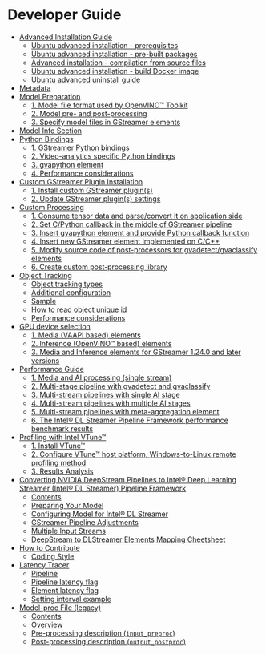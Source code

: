 # Developer Guide

- [Advanced Installation Guide](./advanced_install/advanced_install_guide_index.md)
  - [Ubuntu advanced installation - prerequisites](./advanced_install/advanced_install_guide_prerequisites.md)
  - [Ubuntu advanced installation - pre-built packages](./advanced_install/advanced_install_guide_prebuilt.md)
  - [Advanced installation - compilation from source files](./advanced_install/advanced_install_guide_compilation.md)
  - [Ubuntu advanced installation - build Docker image](./advanced_install/advanced_build_docker_image.md)
  - [Ubuntu advanced uninstall guide](./advanced_install/advanced_uninstall_guide.md)
- [Metadata](./metadata.md)
- [Model Preparation](./model_preparation.md)
  - [1. Model file format used by OpenVINO™ Toolkit](./model_preparation.md#1-model-file-format-used-by-openvino-toolkit)
  - [2. Model pre- and post-processing](./model_preparation.md#2-model-pre--and-post-processing)
  - [3. Specify model files in GStreamer elements](./model_preparation.md#3-specify-model-files-in-gstreamer-elements)
- [Model Info Section](./model_info_xml.md)
- [Python Bindings](./python_bindings.md)
  - [1. GStreamer Python bindings](./python_bindings.md#1-gstreamer-python-bindings)
  - [2. Video-analytics specific Python bindings](./python_bindings.md#2-video-analytics-specific-python-bindings)
  - [3. gvapython element](./python_bindings.md#3-gvapython-element)
  - [4. Performance considerations](./python_bindings.md#4-performance-considerations)
- [Custom GStreamer Plugin Installation](./custom_plugin_installation.md)
  - [1. Install custom GStreamer plugin(s)](./custom_plugin_installation.md#1-install-custom-gstreamer-plugins)
  - [2. Update GStreamer plugin(s) settings](./custom_plugin_installation.md#2-update-gstreamer-plugins-settings)
- [Custom Processing](./custom_processing.md)
  - [1. Consume tensor data and parse/convert it on application side](./custom_processing.md#1-consume-tensor-data-and-parseconvert-it-on-application-side)
  - [2. Set C/Python callback in the middle of GStreamer pipeline](./custom_processing.md#2-set-cpython-callback-in-the-middle-of-gstreamer-pipeline)
  - [3. Insert gvapython element and provide Python callback function](./custom_processing.md#3-insert-gvapython-element-and-provide-python-callback-function)
  - [4. Insert new GStreamer element implemented on C/C++](./custom_processing.md#4-insert-new-gstreamer-element-implemented-on-cc)
  - [5. Modify source code of post-processors for gvadetect/gvaclassify elements](./custom_processing.md#5-modify-source-code-of-post-processors-for-gvadetectgvaclassify-elements)
  - [6. Create custom post-processing library](./custom_processing.md#6-create-custom-post-processing-library)
- [Object Tracking](./object_tracking.md)
  - [Object tracking types](./object_tracking.md#object-tracking-types)
  - [Additional configuration](./object_tracking.md#additional-configuration)
  - [Sample](./object_tracking.md#sample)
  - [How to read object unique id](./object_tracking.md#how-to-read-object-unique-id)
  - [Performance considerations](./object_tracking.md#performance-considerations)
- [GPU device selection](./gpu_device_selection.md)
  - [1. Media (VAAPI based) elements](./gpu_device_selection.md#1-media-vaapi-based-elements)
  - [2. Inference (OpenVINO™ based) elements](./gpu_device_selection.md#2-inference-openvino-based-elements)
  - [3. Media and Inference elements for GStreamer 1.24.0 and later versions](./gpu_device_selection.md#3-media-and-inference-elements-for-gstreamer-1240-and-later-versions)
- [Performance Guide](./performance_guide.md)
  - [1. Media and AI processing (single stream)](./performance_guide.md#1-media-and-ai-processing-single-stream)
  - [2. Multi-stage pipeline with gvadetect and gvaclassify](./performance_guide.md#2-multi-stage-pipeline-with-gvadetect-and-gvaclassify)
  - [3. Multi-stream pipelines with single AI stage](./performance_guide.md#3-multi-stream-pipelines-with-single-ai-stage)
  - [4. Multi-stream pipelines with multiple AI stages](./performance_guide.md#4-multi-stream-pipelines-with-multiple-ai-stages)
  - [5. Multi-stream pipelines with meta-aggregation element](./performance_guide.md#5-multi-stream-pipelines-with-meta-aggregation-element)
  - [6. The Intel® DL Streamer Pipeline Framework performance benchmark results](./performance_guide.md#6-the-deep-learning-streamer-pipeline-framework-performance-benchmark-results)
- [Profiling with Intel VTune™](./profiling.md)
  - [1. Install VTune™](./profiling.md#1-install-vtune)
  - [2. Configure VTune™ host platform, Windows-to-Linux remote profiling method](./profiling.md#2-configure-vtune-host-platform-windows-to-linux-remote-profiling-method)
  - [3. Results Analysis](./profiling.md#3-results-analysis)
- [Converting NVIDIA DeepStream Pipelines to Intel® Deep Learning Streamer (Intel® DL Streamer) Pipeline Framework](./converting_deepstream_to_dlstreamer.md)
  - [Contents](./converting_deepstream_to_dlstreamer.md#contents)
  - [Preparing Your Model](./converting_deepstream_to_dlstreamer.md#preparing-your-model)
  - [Configuring Model for Intel® DL Streamer](./converting_deepstream_to_dlstreamer.md#configuring-model-for-deep-learning-streamer)
  - [GStreamer Pipeline Adjustments](./converting_deepstream_to_dlstreamer.md#gstreamer-pipeline-adjustments)
  - [Multiple Input Streams](./converting_deepstream_to_dlstreamer.md#multiple-input-streams)
  - [DeepStream to DLStreamer Elements Mapping Cheetsheet](./converting_deepstream_to_dlstreamer.md#deepstream-to-dlstreamer-elements-mapping-cheetsheet)
- [How to Contribute](./how_to_contribute.md)
  - [Coding Style](./coding_style.md)
- [Latency Tracer](./latency_tracer.md)
  - [Pipeline](./latency_tracer.md#pipeline)
  - [Pipeline latency flag](./latency_tracer.md#pipeline-latency-flag)
  - [Element latency flag](./latency_tracer.md#element-latency-flag)
  - [Setting interval example](./latency_tracer.md#setting-interval-example)
- [Model-proc File (legacy)](./model_proc_file.md)
  - [Contents](./model_proc_file.md#table-of-contents)
  - [Overview](./model_proc_file.md#model-proc-overview)
  - [Pre-processing description (`input_preproc`)](./model_proc_file.md#pre-processing-description)
  - [Post-processing description (`output_postproc`)](./model_proc_file.md#post-processing-description-output_postproc)

<!--hide_directive
:::{toctree}
:maxdepth: 2
:hidden:

advanced_install/advanced_install_guide_index
metadata
model_preparation
model_info_xml
python_bindings
custom_plugin_installation
custom_processing
object_tracking
gpu_device_selection
performance_guide
profiling
converting_deepstream_to_dlstreamer
how_to_contribute
latency_tracer
model_proc_file
:::
hide_directive-->